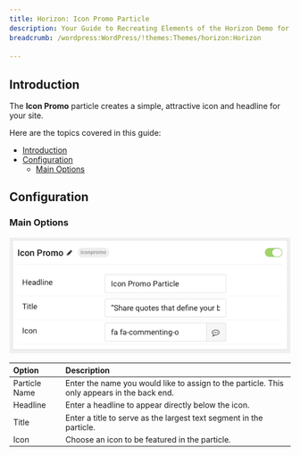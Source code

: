 ```yaml
---
title: Horizon: Icon Promo Particle
description: Your Guide to Recreating Elements of the Horizon Demo for WordPress
breadcrumb: /wordpress:WordPress/!themes:Themes/horizon:Horizon

---
```


## Introduction

The **Icon Promo** particle creates a simple, attractive icon and headline for your site.

Here are the topics covered in this guide:

- [Introduction](#introduction)
- [Configuration](#configuration)
  - [Main Options](#main-options)

## Configuration

### Main Options 

![](assets/particle_iconpromo2.png)

| Option        | Description                                                                                 |
| :------------ | :------------------------------------------------------------------------------------------ |
| Particle Name | Enter the name you would like to assign to the particle. This only appears in the back end. |
| Headline      | Enter a headline to appear directly below the icon.                                         |
| Title         | Enter a title to serve as the largest text segment in the particle.                         |
| Icon          | Choose an icon to be featured in the particle.                                              |
